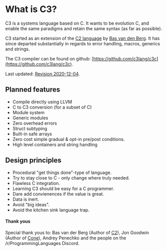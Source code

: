 # What is C3?

C3 is a systems language based on C. It wants to be evolution C, and enable the same paradigms and 
retain the same syntax (as far as possible).

C3 started as an extension of the [C2 language](http://www.c2lang.org/) by [Bas van den Berg](https://github.com/bvdberg). 
It has since departed substantially in regards to error handling, macros, generics and strings.

The C3 compiler can be found on github: [https://github.com/c3lang/c3c](https://github.com/c3lang/c3c).

Last updated: [Revision 2020-12-04](changes).

## Planned features

- Compile directly using LLVM
- C to C3 conversion (for a subset of C)
- Module system
- Generic modules
- Zero overhead errors
- Struct subtyping
- Built-in safe arrays
- Zero cost simple gradual & opt-in pre/post conditions.
- High level containers and string handling

## Design principles

- Procedural "get things done"-type of language.
- Try to stay close to C - only change where truly needed.
- Flawless C integration.
- Learning C3 should be easy for a C programmer.
- Dare add convienences if the value is great.
- Data is inert.
- Avoid "big ideas".
- Avoid the kitchen sink language trap.

#### Thank yous

Special thank yous to: Bas van der Berg (Author of [C2](http://www.c2lang.org)), Jon Goodwin (Author of [Cone](http://cone.jondgoodwin.com)), Andrey Penechko and the people on the /r/ProgrammingLanguages Discord. 